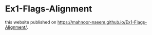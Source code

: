 # Ex1-Flags-Alignment
this website published on  https://mahnoor-naeem.github.io/Ex1-Flags-Alignment/.
